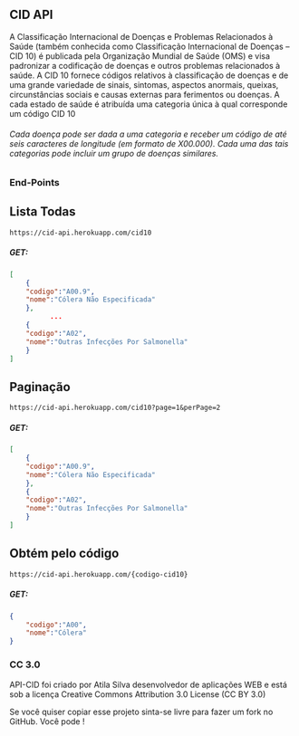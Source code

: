 ## CID API

A Classificação Internacional de Doenças e Problemas Relacionados à Saúde (também conhecida como Classificação Internacional de Doenças – CID 10) é publicada pela Organização Mundial de Saúde (OMS) e visa padronizar a codificação de doenças e outros problemas relacionados à saúde. A CID 10 fornece códigos relativos à classificação de doenças e de uma grande variedade de sinais, sintomas, aspectos anormais, queixas, circunstâncias sociais e causas externas para ferimentos ou doenças. A cada estado de saúde é atribuída uma categoria única à qual corresponde um código CID 10

###### Cada doença pode ser dada a uma categoria e receber um código de até seis caracteres de longitude (em formato de X00.000). Cada uma das tais categorias pode incluir um grupo de doenças similares.



### End-Points

## Lista Todas
`https://cid-api.herokuapp.com/cid10`
##### GET:

```json
[
    {
    "codigo":"A00.9",
    "nome":"Cólera Não Especificada"
    },
          ...
    {
    "codigo":"A02",
    "nome":"Outras Infecções Por Salmonella"
    }
]  
```


## Paginação
`https://cid-api.herokuapp.com/cid10?page=1&perPage=2`
##### GET:

```json
[
    {
    "codigo":"A00.9",
    "nome":"Cólera Não Especificada"
    },
    {
    "codigo":"A02",
    "nome":"Outras Infecções Por Salmonella"
    }
]  
```

## Obtém pelo código

`https://cid-api.herokuapp.com/{codigo-cid10}`

##### GET: 

```json
{
    "codigo":"A00",
    "nome":"Cólera"
}   
```
### CC 3.0

API-CID foi criado por Atila Silva desenvolvedor de aplicações WEB e está sob a licença Creative Commons Attribution 3.0 License (CC BY 3.0)

Se você quiser copiar esse projeto sinta-se livre para fazer um fork no GitHub. Você pode !